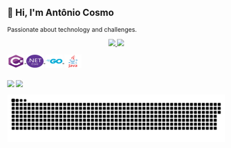 ## 👋 Hi, I'm Antônio Cosmo
<p>Passionate about technology and challenges.</p>
<div align="center" >
  <a href="https://github.com/antonio-cosmo">
  <img height="180em" src="https://github-readme-stats.vercel.app/api?username=antonio-cosmo&show_icons=true&theme=midnight-purple&include_all_commits=true&count_private=true"/>
  <img height="180em" src="https://github-readme-stats.vercel.app/api/top-langs/?username=antonio-cosmo&layout=compact&langs_count=7&theme=midnight-purple"/>
</div>
  
<div style="display: inline_block"><br>
  <img align="center" alt="" height="30" width="40" src="https://raw.githubusercontent.com/devicons/devicon/master/icons/csharp/csharp-original.svg">
  <img align="center" alt="" height="30" width="40" src="https://raw.githubusercontent.com/devicons/devicon/master/icons/dotnetcore/dotnetcore-original.svg">
  <img align="center" alt="" height="30" width="40" src="https://raw.githubusercontent.com/devicons/devicon/master/icons/go/go-original-wordmark.svg">
  <img align="center" alt="" height="30" width="40" src="https://raw.githubusercontent.com/devicons/devicon/master/icons/java/java-original-wordmark.svg">
</div>
  
## 
  
<div>
  <a href = "mailto:antoniocosmosilvaneto@gmail.com"  target="_blank"><img src="https://img.shields.io/badge/Gmail-D14836?style=for-the-badge&logo=gmail&logoColor=white" target="_blank"></a>
  <a href="https://www.linkedin.com/in/antonio-cosmo/" target="_blank"><img src="https://img.shields.io/badge/-LinkedIn-%230077B5?style=for-the-badge&logo=linkedin&logoColor=white" target="_blank"></a> 
  
  ![Snake animation](https://github.com/antonio-cosmo/antonio-cosmo/blob/output/github-contribution-grid-snake.svg)
</div>

